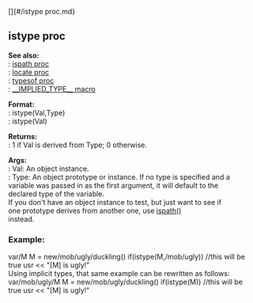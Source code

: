 []{#/istype proc.md}    
## istype proc    
**See also:**    
:   [ispath proc](/proc/ispath)    
:   [locate proc](/proc/locate)    
:   [typesof proc](/proc/typesof)    
:   [\_\_IMPLIED_TYPE\_\_ macro](/DM/preprocessor/__IMPLIED_TYPE__)    
<!-- -->    
**Format:**    
:   istype(Val,Type)    
:   istype(Val)    
<!-- -->    
**Returns:**    
:   1 if Val is derived from Type; 0 otherwise.    
<!-- -->    
**Args:**    
:   Val: An object instance.    
:   Type: An object prototype or instance. If no type is specified and a    
    variable was passed in as the first argument, it will default to the    
    declared type of the variable.    
If you don\'t have an object instance to test, but just want to see if    
one prototype derives from another one, use [ispath()](/proc/ispath)    
instead.    
### Example:    
var/M M = new/mob/ugly/duckling() if(istype(M,/mob/ugly)) //this will be    
true usr \<\< \"\[M\] is ugly!\"    
Using implicit types, that same example can be rewritten as follows:    
var/mob/ugly/M M = new/mob/ugly/duckling() if(istype(M)) //this will be    
true usr \<\< \"\[M\] is ugly!\"  